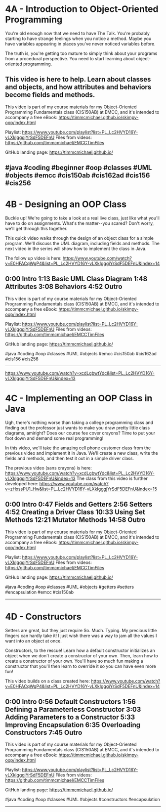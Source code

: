 # 4A - Introduction to Object-Oriented Programming

You're old enough now that we need to have The Talk. You're probably starting to have strange feelings when you notice a method. Maybe you have variables appearing in places you've never noticed variables before.

The truth is, you're getting too mature to simply think about your programs from a procedural perspective. You need to start learning about object-oriented programming. 

This video is here to help. Learn about classes and objects, and how attributes and behaviors become fields and methods. 
----
This video is part of my course materials for my Object-Oriented Programming Fundamentals class (CIS150AB) at EMCC, and it's intended to accompany a free eBook: https://timmcmichael.github.io/skimpy-oop/index.html

Playlist: https://www.youtube.com/playlist?list=PL_Lc2HVYD16Y-vLXkIgggjYrSdF5DEFnU
Files from videos: https://github.com/timmcmichael/EMCCTimFiles 

GitHub landing page: https://timmcmichael.github.io/

#java #coding #beginner #oop #classes #UML #objects #emcc #cis150ab #cis162ad #cis156 #cis256
----------------

# 4B - Designing an OOP Class

Buckle up! We're going to take a look at a real live class, just like what you'll have to do on assignments. What's the matter--you scared? Don't worry, we'll get through this together. 

This quick video walks through the design of an object class for a simple program. We'll discuss the UML diagram, including fields and methods. The next video in the series will show how to implement the class in Java.

The follow up video is here: https://www.youtube.com/watch?v=E0HFACqWgP4&list=PL_Lc2HVYD16Y-vLXkIgggjYrSdF5DEFnU&index=14

0:00 Intro
1:13 Basic UML Class Diagram
1:48 Attributes
3:08 Behaviors
4:52 Outro
----
This video is part of my course materials for my Object-Oriented Programming Fundamentals class (CIS150AB) at EMCC, and it's intended to accompany a free eBook: https://timmcmichael.github.io/skimpy-oop/index.html

Playlist: https://www.youtube.com/playlist?list=PL_Lc2HVYD16Y-vLXkIgggjYrSdF5DEFnU
Files from videos: https://github.com/timmcmichael/EMCCTimFiles 

GitHub landing page: https://timmcmichael.github.io/

#java #coding #oop #classes #UML #objects #emcc #cis150ab #cis162ad #cis156 #cis256

----------------

https://www.youtube.com/watch?v=xcdLgbwtYdc&list=PL_Lc2HVYD16Y-vLXkIgggjYrSdF5DEFnU&index=13

# 4C - Implementing an OOP Class in Java

Ugh, there's nothing worse than taking a college programming class and finding out the professor just wants to make you draw pretty little class diagrams, amiright? Does our course fee cover crayons? Time to put your foot down and demand some real programming!

In this video, we'll take the amazing cell phone customer class from the previous video and implement it in Java. We'll create a new class, write the fields and methods, and then test it out in a simple driver class.

The previous video (sans crayons) is here: https://www.youtube.com/watch?v=xcdLgbwtYdc&list=PL_Lc2HVYD16Y-vLXkIgggjYrSdF5DEFnU&index=13
The class from this video is further developed here: https://www.youtube.com/watch?v=zHxssPU1_Hw&list=PL_Lc2HVYD16Y-vLXkIgggjYrSdF5DEFnU&index=15

0:00 Intro
0:47 Fields and Getters
2:56 Setters
4:52 Creating a Driver Class
10:33 Using Set Methods
12:21 Mutator Methods
14:58 Outro
----
This video is part of my course materials for my Object-Oriented Programming Fundamentals class (CIS150AB) at EMCC, and it's intended to accompany a free eBook: https://timmcmichael.github.io/skimpy-oop/index.html

Playlist: https://www.youtube.com/playlist?list=PL_Lc2HVYD16Y-vLXkIgggjYrSdF5DEFnU
Files from videos: https://github.com/timmcmichael/EMCCTimFiles 

GitHub landing page: https://timmcmichael.github.io/

#java #coding #oop #classes #UML #objects #getters #setters #encapsulation #emcc #cis150ab

---------------

# 4D - Constructors

Setters are great, but they just require So. Much. Typing. My precious little fingers can hardly take it! I just wish there was a way to jam all the values I want into an object at once.

Constructors, to the rescue! Learn how a default constructor initializes an object when we don't create a constructor of your own. Then, learn how to create a constructor of your own. You'll have so much fun making a constructor that you'll then learn to override it so you can have even more fun!

This video builds on a class created here: https://www.youtube.com/watch?v=E0HFACqWgP4&list=PL_Lc2HVYD16Y-vLXkIgggjYrSdF5DEFnU&index=14

0:00 Intro
0:56 Default Constructors
1:56 Defining a Parameterless Constructor
3:03 Adding Parameters to a Constructor
5:33 Improving Encapsulation
6:35 Overloading Constructors
7:45 Outro
----
This video is part of my course materials for my Object-Oriented Programming Fundamentals class (CIS150AB) at EMCC, and it's intended to accompany a free eBook: https://timmcmichael.github.io/skimpy-oop/index.html

Playlist: https://www.youtube.com/playlist?list=PL_Lc2HVYD16Y-vLXkIgggjYrSdF5DEFnU
Files from videos: https://github.com/timmcmichael/EMCCTimFiles 

GitHub landing page: https://timmcmichael.github.io/

#java #coding #oop #classes #UML #objects #constructors #encapsulation


---------------------